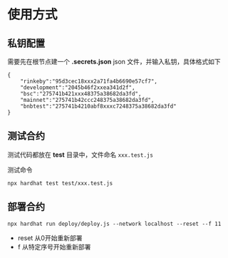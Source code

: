 # 使用方式 

## 私钥配置

需要先在根节点建一个 **.secrets.json** json 文件，并输入私钥，具体格式如下

```
{
    "rinkeby":"95d3cec18xxx2a71fa4b6690e57cf7",
    "development":"2045b46f2xxea341d2f",
    "bsc":"275741b421xxx48375a38682da3fd",
    "mainnet":"275741b42ccc248375a38682da3fd",
    "bnbtest":"275741b4210abf8xxxc7248375a38682da3fd"
}
```

## 测试合约

测试代码都放在 **test** 目录中，文件命名 ``` xxx.test.js ```

测试命令

``` 
npx hardhat test test/xxx.test.js  

```

## 部署合约
```
npx hardhat run deploy/deploy.js --network localhost --reset --f 11

```
* reset  从0开始重新部署
* f 从特定序号开始重新部署